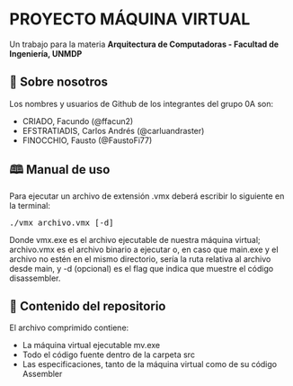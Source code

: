 <h1>PROYECTO MÁQUINA VIRTUAL</h1>
<figcaption>Un trabajo para la materia <b>Arquitectura de Computadoras - Facultad de Ingeniería, UNMDP</b></figcaption>

<h2>&#128100 Sobre nosotros</h2>
Los nombres y usuarios de Github de los integrantes del grupo 0A son:
<ul>
  <li>CRIADO, Facundo (@ffacun2)</li>
  <li>EFSTRATIADIS, Carlos Andrés (@carluandraster)</li>
  <li>FINOCCHIO, Fausto (@FaustoFi77)</li>
</ul>

<h2>&#128366 Manual de uso</h2>
<p>Para ejecutar un archivo de extensión .vmx deberá escribir lo siguiente en la terminal:</p>
<pre>./vmx archivo.vmx [-d]</pre>
<p>Donde vmx.exe es el archivo ejecutable de nuestra máquina virtual; archivo.vmx es el archivo binario a ejecutar o, en caso que main.exe
  y el archivo no estén en el mismo directorio, sería la ruta relativa al archivo desde main, y -d (opcional) es el flag que indica que muestre el código disassembler.</p>

<h2>&#128193 Contenido del repositorio</h2>
El archivo comprimido contiene:
<ul>
  <li>La máquina virtual ejecutable mv.exe</li>
  <li>Todo el código fuente dentro de la carpeta src</li>
  <li>Las especificaciones, tanto de la máquina virtual como de su código Assembler</li>
</ul>
